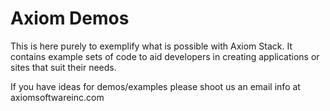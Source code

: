 Axiom Demos
===========

This is here purely to exemplify what is possible with Axiom Stack. It contains example sets of code to aid developers in creating applications or sites that suit their needs.

If you have ideas for demos/examples please shoot us an email info at axiomsoftwareinc.com